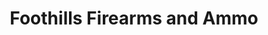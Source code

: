 ---
title: "Foothills Firearms and Ammo"
url: /yadkinville/foothills-firearms-and-ammo/
shop: Waffen
---